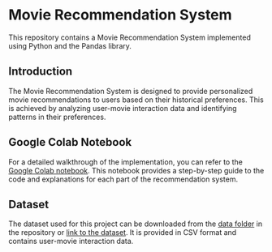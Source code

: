 # Movie Recommendation System

This repository contains a Movie Recommendation System implemented using Python and the Pandas library.

## Introduction
The Movie Recommendation System is designed to provide personalized movie recommendations to users based on their historical preferences. This is achieved by analyzing user-movie interaction data and identifying patterns in their preferences.

## Google Colab Notebook
For a detailed walkthrough of the implementation, you can refer to the [Google Colab notebook](https://colab.research.google.com/github/shrutin567/Movie-Recommendation-System/blob/main/movie_recommendation_system.ipynb). This notebook provides a step-by-step guide to the code and explanations for each part of the recommendation system.

## Dataset
The dataset used for this project can be downloaded from the [data folder](data/data_set) in the repository or [link to the dataset]( https://files.grouplens.org/datasets/movielens/ml-25m.zip ). It is provided in CSV format and contains user-movie interaction data.
